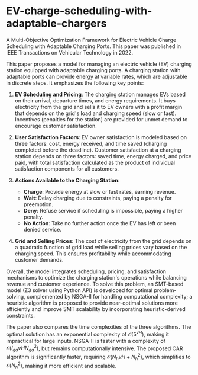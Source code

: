 # EV-charge-scheduling-with-adaptable-chargers
A Multi-Objective Optimization Framework for Electric Vehicle Charge Scheduling with Adaptable Charging Ports. This paper was published in IEEE Transactions on Vehicular Technology in 2022.

This paper proposes a model for managing an electric vehicle (EV) charging station equipped with adaptable charging ports. A charging station with adaptable ports can provide energy at variable rates, which are adjustable in discrete steps. It emphasizes the following key points:

1. **EV Scheduling and Pricing**: The charging station manages EVs based on their arrival, departure times, and energy requirements. It buys electricity from the grid and sells it to EV owners with a profit margin that depends on the grid's load and charging speed (slow or fast). Incentives (penalties for the station) are provided for unmet demand to encourage customer satisfaction.

2. **User Satisfaction Factors**: EV owner satisfaction is modeled based on three factors: cost, energy received, and time saved (charging completed before the deadline). Customer satisfaction at a charging station depends on three factors: saved time, energy charged, and price paid, with total satisfaction calculated as the product of individual satisfaction components for all customers.

3. **Actions Available to the Charging Station**:  
   - **Charge**: Provide energy at slow or fast rates, earning revenue.  
   - **Wait**: Delay charging due to constraints, paying a penalty for preemption.  
   - **Deny**: Refuse service if scheduling is impossible, paying a higher penalty.  
   - **No Action**: Take no further action once the EV has left or been denied service.  

4. **Grid and Selling Prices**: The cost of electricity from the grid depends on a quadratic function of grid load while selling prices vary based on the charging speed. This ensures profitability while accommodating customer demands.

Overall, the model integrates scheduling, pricing, and satisfaction mechanisms to optimize the charging station's operations while balancing revenue and customer experience. To solve this problem, an SMT-based model (Z3 solver using Python API) is developed for optimal problem-solving, complemented by NSGA-II for handling computational complexity; a heuristic algorithm is proposed to provide near-optimal solutions more efficiently and improve SMT scalability by incorporating heuristic-derived constraints.

The paper also compares the time complexities of the three algorithms. The optimal solution has an exponential complexity of $\mathcal{O}(5^{vH})$, making it impractical for large inputs. NSGA-II is faster with a complexity of $\mathcal{O}(I_{ga}vHN_{ga}^2)$, but remains computationally intensive. The proposed CAR algorithm is significantly faster, requiring $\mathcal{O}(N_hvH + N_h^2)$, which simplifies to $\mathcal{O}(N_h^2)$, making it more efficient and scalable.

